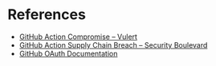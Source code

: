 # References

- [GitHub Action Compromise – Vulert](https://vulert.com/blog/github-action-compromise-cicd-secrets/)  
- [GitHub Action Supply Chain Breach – Security Boulevard](https://securityboulevard.com/2025/03/github-action-supply-chain-breach-exposes-non-human-identity-risks-in-ci-cd/)  
- [GitHub OAuth Documentation](https://docs.github.com/en/apps/oauth-apps/building-oauth-apps/authorizing-oauth-apps)
